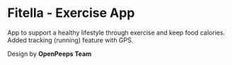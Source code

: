 # Fitella - Exercise App

App to support a healthy lifestyle through exercise and keep food calories. Added tracking (running) feature with GPS.

Design by **OpenPeeps Team**

<!--
<img src="https://github.com/maulana2468/fitella/blob/master/assets/cover.png" alt="Cover" width="1000">
-->